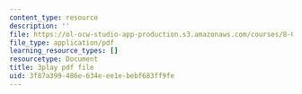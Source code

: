 ```yaml
---
content_type: resource
description: ''
file: https://ol-ocw-studio-app-production.s3.amazonaws.com/courses/8-01sc-classical-mechanics-fall-2016/3f87a399486e634eee1ebebf683ff9fe_i4u7SZjoAs4.pdf
file_type: application/pdf
learning_resource_types: []
resourcetype: Document
title: 3play pdf file
uid: 3f87a399-486e-634e-ee1e-bebf683ff9fe
---
```

